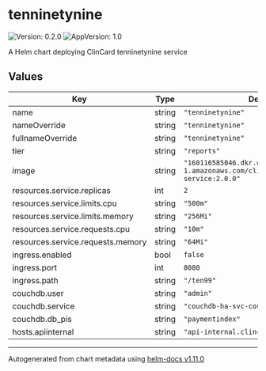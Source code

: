 # tenninetynine

![Version: 0.2.0](https://img.shields.io/badge/Version-0.2.0-informational?style=flat-square) ![AppVersion: 1.0](https://img.shields.io/badge/AppVersion-1.0-informational?style=flat-square)

A Helm chart deploying ClinCard tenninetynine service

## Values

| Key | Type | Default | Description |
|-----|------|---------|-------------|
| name | string | `"tenninetynine"` |  |
| nameOverride | string | `"tenninetynine"` |  |
| fullnameOverride | string | `"tenninetynine"` |  |
| tier | string | `"reports"` |  |
| image | string | `"160116585046.dkr.ecr.us-east-1.amazonaws.com/clincard/tenninetynine-service:2.0.0"` |  |
| resources.service.replicas | int | `2` |  |
| resources.service.limits.cpu | string | `"500m"` |  |
| resources.service.limits.memory | string | `"256Mi"` |  |
| resources.service.requests.cpu | string | `"10m"` |  |
| resources.service.requests.memory | string | `"64Mi"` |  |
| ingress.enabled | bool | `false` |  |
| ingress.port | int | `8080` |  |
| ingress.path | string | `"/ten99"` |  |
| couchdb.user | string | `"admin"` |  |
| couchdb.service | string | `"couchdb-ha-svc-couchdb"` |  |
| couchdb.db_pis | string | `"paymentindex"` |  |
| hosts.apiinternal | string | `"api-internal.clincard.com"` |  |

----------------------------------------------
Autogenerated from chart metadata using [helm-docs v1.11.0](https://github.com/norwoodj/helm-docs/releases/v1.11.0)
